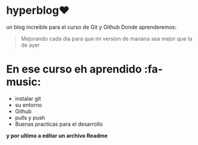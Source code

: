 # hyperblog♥
un blog increible para el curso de Git y Github
Donde aprenderemos:
> Mejorando cada dia para que mi version de manana sea mejor que la de ayer

# En ese curso eh aprendido :fa-music:
- instalar git
- su entorno
- Github
- pulls y push
- Buenas practicas para el desarrollo

**y por ultimo a editar un archivo Readme**